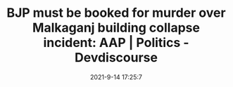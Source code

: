 ---
"title": "BJP must be booked for murder over Malkaganj building collapse incident: AAP | Politics - Devdiscourse"
"date": "2021-9-14 17:25:7"
"feed_name": "GOOGLENEWSCONSTRUCTION"
"feed_website": "https://news.google.com/search?q=construction%2Bincident&hl=en-US&gl=US&ceid=US:en"
"feed_rss": "https://news.google.com/rss/search?q=construction%2Bincident&hl=en-US&gl=US&ceid=US:en"
"link": "https://www.devdiscourse.com/article/politics/1729918-bjp-must-be-booked-for-murder-over-malkaganj-building-collapse-incident-aap"
"file": "_posts/2021-1-1-54930272a89376ee5cf45c26bb88e9345da42c1b.md"
"accident": "1"
"drilling": "0"
---